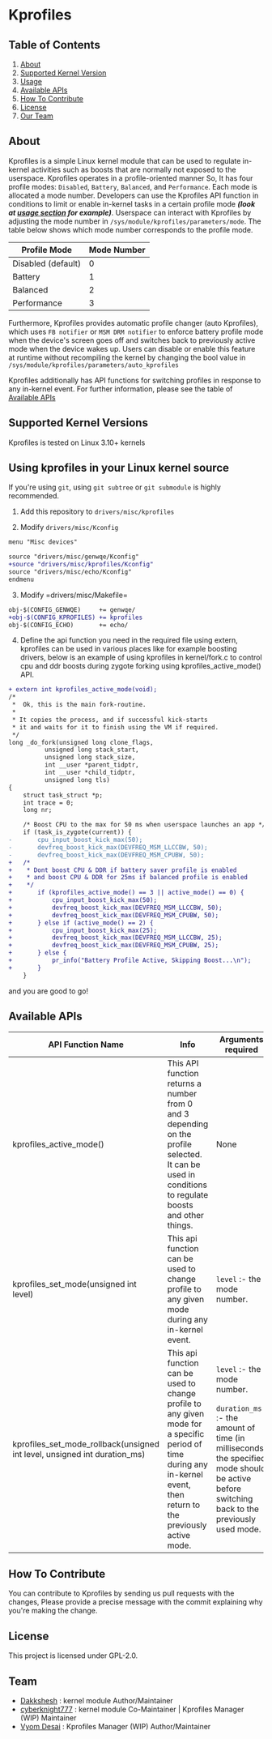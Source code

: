 # Kprofiles

## Table of Contents

1. [About](#about)
2. [Supported Kernel Version](#supported-kernel-versions)
3. [Usage](#using-kprofiles-in-your-linux-kernel-source)
4. [Available APIs](#available-apis)
5. [How To Contribute](#how-to-contribute)
6. [License](#license)
7. [Our Team](#team)

## About

Kprofiles is a simple Linux kernel module that can be used to regulate in-kernel activities such as boosts that are normally not exposed to the userspace. Kprofiles operates in a profile-oriented manner So, It has four profile modes: `Disabled`, `Battery`, `Balanced`, and `Performance`. Each mode is allocated a mode number. Developers can use the Kprofiles API function in conditions to limit or enable in-kernel tasks in a certain profile mode **_(look at [usage section](#using-kprofiles-in-your-linux-kernel-source) for example)_**. Userspace can interact with Kprofiles by adjusting the mode number in `/sys/module/kprofiles/parameters/mode`. The table below shows which mode number corresponds to the profile mode.

| Profile Mode       | Mode Number |
| ------------------ | ----------- |
| Disabled (default) | 0           |
| Battery            | 1           |
| Balanced           | 2           |
| Performance        | 3           |

Furthermore, Kprofiles provides automatic profile changer (auto Kprofiles), which uses `FB notifier` or `MSM DRM notifier` to enforce battery profile mode when the device's screen goes off and switches back to previously active mode when the device wakes up. Users can disable or enable this feature at runtime without recompiling the kernel by changing the bool value in `/sys/module/kprofiles/parameters/auto_kprofiles`

Kprofiles additionally has API functions for switching profiles in response to any in-kernel event. For further information, please see the table of [Available APIs](#available-apis)

## Supported Kernel Versions

Kprofiles is tested on Linux 3.10+ kernels

## Using kprofiles in your Linux kernel source

If you're using `git`, using `git subtree` or `git submodule` is highly recommended.

1. Add this repository to `drivers/misc/kprofiles`

2. Modify `drivers/misc/Kconfig`

```diff
menu "Misc devices"

source "drivers/misc/genwqe/Kconfig"
+source "drivers/misc/kprofiles/Kconfig"
source "drivers/misc/echo/Kconfig"
endmenu
```

3. Modify =drivers/misc/Makefile=

```diff
obj-$(CONFIG_GENWQE)     += genwqe/
+obj-$(CONFIG_KPROFILES) += kprofiles
obj-$(CONFIG_ECHO)       += echo/
```

4. Define the api function you need in the required file using extern, kprofiles can be used in various places like for example boosting drivers, below is an example of using kprofiles in kernel/fork.c to control cpu and ddr boosts during zygote forking using kprofiles_active_mode() API.

```diff
+ extern int kprofiles_active_mode(void);
/*
 *  Ok, this is the main fork-routine.
 *
 * It copies the process, and if successful kick-starts
 * it and waits for it to finish using the VM if required.
 */
long _do_fork(unsigned long clone_flags,
          unsigned long stack_start,
          unsigned long stack_size,
          int __user *parent_tidptr,
          int __user *child_tidptr,
          unsigned long tls)
{
    struct task_struct *p;
    int trace = 0;
    long nr;

    /* Boost CPU to the max for 50 ms when userspace launches an app */
    if (task_is_zygote(current)) {
-       cpu_input_boost_kick_max(50);
-       devfreq_boost_kick_max(DEVFREQ_MSM_LLCCBW, 50);
-       devfreq_boost_kick_max(DEVFREQ_MSM_CPUBW, 50);
+   /*
+    * Dont boost CPU & DDR if battery saver profile is enabled
+    * and boost CPU & DDR for 25ms if balanced profile is enabled
+    */
+       if (kprofiles_active_mode() == 3 || active_mode() == 0) {
+           cpu_input_boost_kick_max(50);
+           devfreq_boost_kick_max(DEVFREQ_MSM_LLCCBW, 50);
+           devfreq_boost_kick_max(DEVFREQ_MSM_CPUBW, 50);
+       } else if (active_mode() == 2) {
+           cpu_input_boost_kick_max(25);
+           devfreq_boost_kick_max(DEVFREQ_MSM_LLCCBW, 25);
+           devfreq_boost_kick_max(DEVFREQ_MSM_CPUBW, 25);
+       } else {
+           pr_info("Battery Profile Active, Skipping Boost...\n");
+       }
    }
```

and you are good to go!

## Available APIs

| API Function Name                                                         | Info                                                                                                                                                                   | Arguments required                                                                                                                                                              |
| ------------------------------------------------------------------------- | ---------------------------------------------------------------------------------------------------------------------------------------------------------------------- | ------------------------------------------------------------------------------------------------------------------------------------------------------------------------------- |
| kprofiles_active_mode()                                                   | This API function returns a number from 0 and 3 depending on the profile selected. It can be used in conditions to regulate boosts and other things.                   | None                                                                                                                                                                            |
| kprofiles_set_mode(unsigned int level)                                    | This api function can be used to change profile to any given mode during any in-kernel event.                                                                          | `level` :- the mode number.                                                                                                                                                     |
| kprofiles_set_mode_rollback(unsigned int level, unsigned int duration_ms) | This api function can be used to change profile to any given mode for a specific period of time during any in-kernel event, then return to the previously active mode. | `level` :- the mode number.<br><br>`duration_ms` :- the amount of time (in milliseconds) the specified mode should be active before switching back to the previously used mode. |

## How To Contribute

You can contribute to Kprofiles by sending us pull requests with the changes,
Please provide a precise message with the commit explaining why you're making the change.

## License

This project is licensed under GPL-2.0.

## Team

- [Dakkshesh](https://t.me/Dakkshesh07) : kernel module Author/Maintainer
- [cyberknight777](https://t.me/cyberknight777) : kernel module Co-Maintainer | Kprofiles Manager (WIP) Maintainer
- [Vyom Desai](https://t.me/CannedShroud) : Kprofiles Manager (WIP) Author/Maintainer
